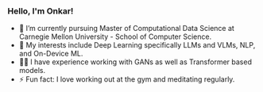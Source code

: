 ### Hello, I'm Onkar!

<!--
**onkarthorat/onkarthorat** is a ✨ _special_ ✨ repository because its `README.md` (this file) appears on your GitHub profile.

Here are some ideas to get you started:

- 🔭 I’m currently working on my final year project that extensively uses GANs and Transformers.
- 🌱 I’m currently learning advanced algorithms used in Big Data Analysis.
- 👨‍🏫 I'm the Mentor for Coding Department of the college's official rover challenge team - DJS Antariksh that has stood in top three positions at ERC 2020 and 2021.
- ⚡ Fun fact: I love working out and meditating regularly.
-->

- 🔭 I’m currently pursuing Master of Computational Data Science at Carnegie Mellon University - School of Computer Science.
- 🧐 My interests include Deep Learning specifically LLMs and VLMs, NLP, and On-Device ML.
- 👨‍🏫 I have experience working with GANs as well as Transformer based models.
- ⚡ Fun fact: I love working out at the gym and meditating regularly.
